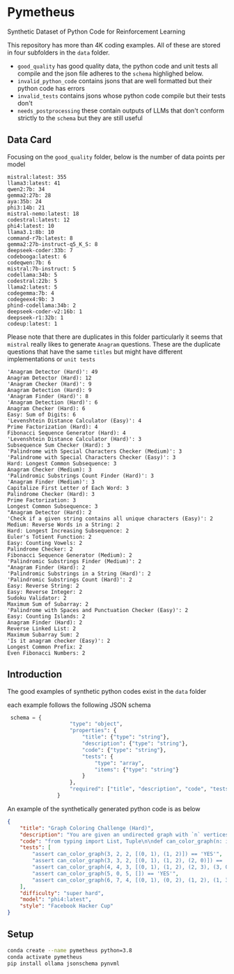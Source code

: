 # Pymetheus
Synthetic Dataset of Python Code for Reinforcement Learning

This repository has more than 4K coding examples. All of these are stored in four subfolders in the `data` folder. 
* `good_quality` has good quality data, the python code and unit tests all compile and the json file adheres to the `schema` highlighed below. 
* `invalid_python_code` contains jsons that are well formatted but their python code has errors 
* `invalid_tests` contains jsons whose python code compile but their tests don't 
* `needs_postprocessing` these contain outputs of LLMs that don't conform strictly to the `schema` but they are still useful 

## Data Card 

Focusing on the `good_quality` folder, below is the number of data points per model 

```
mistral:latest: 355
llama3:latest: 41
qwen2:7b: 34
gemma2:27b: 28
aya:35b: 24
phi3:14b: 21
mistral-nemo:latest: 18
codestral:latest: 12
phi4:latest: 10
llama3.1:8b: 10
command-r7b:latest: 8
gemma2:27b-instruct-q5_K_S: 8
deepseek-coder:33b: 7
codebooga:latest: 6
codeqwen:7b: 6
mistral:7b-instruct: 5
codellama:34b: 5
codestral:22b: 5
llama2:latest: 5
codegemma:7b: 4
codegeex4:9b: 3
phind-codellama:34b: 2
deepseek-coder-v2:16b: 1
deepseek-r1:32b: 1
codeup:latest: 1
```

Please note that there are duplicates in this folder particularly it seems that `mistral` really likes to generate `Anagram` questions. These are the duplicate questions that have the same `titles` but might have different implementations or `unit tests` 

```
'Anagram Detector (Hard)': 49
Anagram Detector (Hard): 12
'Anagram Checker (Hard)': 9
Anagram Detection (Hard): 9
'Anagram Finder (Hard)': 8
'Anagram Detection (Hard)': 6
Anagram Checker (Hard): 6
Easy: Sum of Digits: 6
'Levenshtein Distance Calculator (Easy)': 4
Prime Factorization (Hard): 4
Fibonacci Sequence Generator (Hard): 4
'Levenshtein Distance Calculator (Hard)': 3
Subsequence Sum Checker (Hard): 3
'Palindrome with Special Characters Checker (Medium)': 3
'Palindrome with Special Characters Checker (Easy)': 3
Hard: Longest Common Subsequence: 3
Anagram Checker (Medium): 3
'Palindromic Substrings Count Finder (Hard)': 3
'Anagram Finder (Medium)': 3
Capitalize First Letter of Each Word: 3
Palindrome Checker (Hard): 3
Prime Factorization: 3
Longest Common Subsequence: 3
"Anagram Detector (Hard): 2
'Check if a given string contains all unique characters (Easy)': 2
Medium: Reverse Words in a String: 2
Hard: Longest Increasing Subsequence: 2
Euler's Totient Function: 2
Easy: Counting Vowels: 2
Palindrome Checker: 2
Fibonacci Sequence Generator (Medium): 2
'Palindromic Substrings Finder (Medium)': 2
"Anagram Finder (Hard): 2
'Palindromic Substrings in a String (Hard)': 2
'Palindromic Substrings Count (Hard)': 2
Easy: Reverse String: 2
Easy: Reverse Integer: 2
Sudoku Validator: 2
Maximum Sum of Subarray: 2
'Palindrome with Spaces and Punctuation Checker (Easy)': 2
Easy: Counting Islands: 2
Anagram Finder (Hard): 2
Reverse Linked List: 2
Maximum Subarray Sum: 2
'Is it anagram checker (Easy)': 2
Longest Common Prefix: 2
Even Fibonacci Numbers: 2
```
## Introduction
The good examples of synthetic python codes exist in the `data` folder

each example follows the following JSON schema

```python 
 schema = {
                    "type": "object",
                    "properties": {
                        "title": {"type": "string"},
                        "description": {"type": "string"},
                        "code": {"type": "string"},
                        "tests": {
                            "type": "array",
                            "items": {"type": "string"}
                        }
                    },
                    "required": ["title", "description", "code", "tests"]
                }
```

An example of the synthetically generated python code is as below 

```json
{
    "title": "Graph Coloring Challenge (Hard)",
    "description": "You are given an undirected graph with `n` vertices and `m` edges. The task is to determine if it's possible to color the graph using exactly `k` colors such that no two adjacent vertices share the same color.\n\n#### Function Signature\n```python\ndef can_color_graph(n: int, m: int, k: int, edges: List[Tuple[int, int]]) -> str:\n```\n\n#### Input\n- `n` (int): The number of vertices in the graph. \\(1 \\leq n \\leq 1000\\).\n- `m` (int): The number of edges in the graph.\n- `k` (int): The exact number of colors to use for coloring the graph. \\(1 \\leq k \\leq n\\).\n- `edges` (List[Tuple[int, int]]): A list of tuples where each tuple contains two integers representing an edge between vertices in 0-based indexing.\n\n#### Output\n- Returns `\"YES\"` if it is possible to color the graph using exactly `k` colors under the given constraints; otherwise, returns `\"NO\"\".\n\n#### Constraints\n- The graph may contain multiple edges and self-loops.\n- You should consider all possible scenarios where `k < n`, `k = n`, and `k > n`.\n\n#### Hints\n- Consider using a backtracking approach to explore different colorings.\n- Use Depth First Search (DFS) or Breadth First Search (BFS) to traverse the graph while attempting to apply colors.\n- Pay attention to disconnected components in the graph, as they may have independent coloring constraints.",
    "code": "from typing import List, Tuple\n\ndef can_color_graph(n: int, m: int, k: int, edges: List[Tuple[int, int]]) -> str:\n    from collections import defaultdict\n    \n    def is_valid(vertex, color):\n        for neighbor in graph[vertex]:\n            if colors[neighbor] == color:\n                return False\n        return True\n    \n    def backtrack(node=0):\n        if node == n:\n            return len(set(colors)) == k\n        for color in range(1, k + 1):\n            if is_valid(node, color):\n                colors[node] = color\n                if backtrack(node + 1):\n                    return True\n                colors[node] = 0\n        return False\n    \n    graph = defaultdict(list)\n    for u, v in edges:\n        graph[u].append(v)\n        graph[v].append(u)\n    \n    colors = [0] * n\n    \n    if k < n:  # If k is less than the number of nodes, check coloring feasibility\n        return \"NO\"\n    \n    return \"YES\" if backtrack() else \"NO\"",
    "tests": [
        "assert can_color_graph(3, 2, 2, [(0, 1), (1, 2)]) == 'YES'",
        "assert can_color_graph(3, 3, 2, [(0, 1), (1, 2), (2, 0)]) == 'NO'",
        "assert can_color_graph(4, 4, 3, [(0, 1), (1, 2), (2, 3), (3, 0)]) == 'YES'",
        "assert can_color_graph(5, 0, 5, []) == 'YES'",
        "assert can_color_graph(6, 7, 4, [(0, 1), (0, 2), (1, 2), (1, 3), (2, 4), (3, 4), (4, 5)]) == 'NO'"
    ],
    "difficulty": "super hard",
    "model": "phi4:latest",
    "style": "Facebook Hacker Cup"
}
```

## Setup
```bash
conda create --name pymetheus python=3.8
conda activate pymetheus
pip install ollama jsonschema pynvml
```